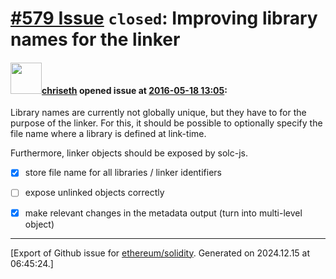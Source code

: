 # [\#579 Issue](https://github.com/ethereum/solidity/issues/579) `closed`: Improving library names for the linker

#### <img src="https://avatars.githubusercontent.com/u/9073706?v=4" width="50">[chriseth](https://github.com/chriseth) opened issue at [2016-05-18 13:05](https://github.com/ethereum/solidity/issues/579):

Library names are currently not globally unique, but they have to for the purpose of the linker. For this, it should be possible to optionally specify the file name where a library is defined at link-time.

Furthermore, linker objects should be exposed by solc-js.

 - [x] store file name for all libraries / linker identifiers
 - [ ] expose unlinked objects correctly
 - [x] make relevant changes in the metadata output (turn into multi-level object)




-------------------------------------------------------------------------------



[Export of Github issue for [ethereum/solidity](https://github.com/ethereum/solidity). Generated on 2024.12.15 at 06:45:24.]
